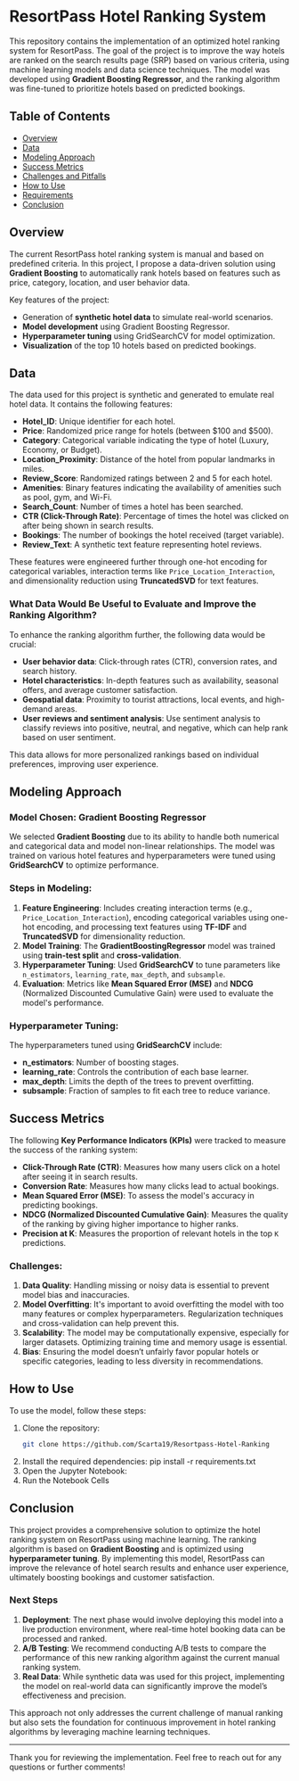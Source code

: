 # ResortPass Hotel Ranking System

This repository contains the implementation of an optimized hotel ranking system for ResortPass. The goal of the project is to improve the way hotels are ranked on the search results page (SRP) based on various criteria, using machine learning models and data science techniques. The model was developed using **Gradient Boosting Regressor**, and the ranking algorithm was fine-tuned to prioritize hotels based on predicted bookings.

## Table of Contents

- [Overview](#overview)
- [Data](#data)
- [Modeling Approach](#modeling-approach)
- [Success Metrics](#success-metrics)
- [Challenges and Pitfalls](#challenges-and-pitfalls)
- [How to Use](#how-to-use)
- [Requirements](#requirements)
- [Conclusion](#conclusion)

## Overview

The current ResortPass hotel ranking system is manual and based on predefined criteria. In this project, I propose a data-driven solution using **Gradient Boosting** to automatically rank hotels based on features such as price, category, location, and user behavior data.

Key features of the project:
- Generation of **synthetic hotel data** to simulate real-world scenarios.
- **Model development** using Gradient Boosting Regressor.
- **Hyperparameter tuning** using GridSearchCV for model optimization.
- **Visualization** of the top 10 hotels based on predicted bookings.

## Data

The data used for this project is synthetic and generated to emulate real hotel data. It contains the following features:

- **Hotel_ID**: Unique identifier for each hotel.
- **Price**: Randomized price range for hotels (between $100 and $500).
- **Category**: Categorical variable indicating the type of hotel (Luxury, Economy, or Budget).
- **Location_Proximity**: Distance of the hotel from popular landmarks in miles.
- **Review_Score**: Randomized ratings between 2 and 5 for each hotel.
- **Amenities**: Binary features indicating the availability of amenities such as pool, gym, and Wi-Fi.
- **Search_Count**: Number of times a hotel has been searched.
- **CTR (Click-Through Rate)**: Percentage of times the hotel was clicked on after being shown in search results.
- **Bookings**: The number of bookings the hotel received (target variable).
- **Review_Text**: A synthetic text feature representing hotel reviews.

These features were engineered further through one-hot encoding for categorical variables, interaction terms like `Price_Location_Interaction`, and dimensionality reduction using **TruncatedSVD** for text features.

### **What Data Would Be Useful to Evaluate and Improve the Ranking Algorithm?**
To enhance the ranking algorithm further, the following data would be crucial:
- **User behavior data**: Click-through rates (CTR), conversion rates, and search history.
- **Hotel characteristics**: In-depth features such as availability, seasonal offers, and average customer satisfaction.
- **Geospatial data**: Proximity to tourist attractions, local events, and high-demand areas.
- **User reviews and sentiment analysis**: Use sentiment analysis to classify reviews into positive, neutral, and negative, which can help rank based on user sentiment.
  
This data allows for more personalized rankings based on individual preferences, improving user experience.

## Modeling Approach

### **Model Chosen**: **Gradient Boosting Regressor**
We selected **Gradient Boosting** due to its ability to handle both numerical and categorical data and model non-linear relationships. The model was trained on various hotel features and hyperparameters were tuned using **GridSearchCV** to optimize performance.

### **Steps in Modeling**:
1. **Feature Engineering**: Includes creating interaction terms (e.g., `Price_Location_Interaction`), encoding categorical variables using one-hot encoding, and processing text features using **TF-IDF** and **TruncatedSVD** for dimensionality reduction.
2. **Model Training**: The **GradientBoostingRegressor** model was trained using **train-test split** and **cross-validation**.
3. **Hyperparameter Tuning**: Used **GridSearchCV** to tune parameters like `n_estimators`, `learning_rate`, `max_depth`, and `subsample`.
4. **Evaluation**: Metrics like **Mean Squared Error (MSE)** and **NDCG** (Normalized Discounted Cumulative Gain) were used to evaluate the model's performance.

### **Hyperparameter Tuning**:
The hyperparameters tuned using **GridSearchCV** include:
- **n_estimators**: Number of boosting stages.
- **learning_rate**: Controls the contribution of each base learner.
- **max_depth**: Limits the depth of the trees to prevent overfitting.
- **subsample**: Fraction of samples to fit each tree to reduce variance.

## Success Metrics

The following **Key Performance Indicators (KPIs)** were tracked to measure the success of the ranking system:

- **Click-Through Rate (CTR)**: Measures how many users click on a hotel after seeing it in search results.
- **Conversion Rate**: Measures how many clicks lead to actual bookings.
- **Mean Squared Error (MSE)**: To assess the model's accuracy in predicting bookings.
- **NDCG (Normalized Discounted Cumulative Gain)**: Measures the quality of the ranking by giving higher importance to higher ranks.
- **Precision at K**: Measures the proportion of relevant hotels in the top `K` predictions.

### **Challenges**:
1. **Data Quality**: Handling missing or noisy data is essential to prevent model bias and inaccuracies.
2. **Model Overfitting**: It's important to avoid overfitting the model with too many features or complex hyperparameters. Regularization techniques and cross-validation can help prevent this.
3. **Scalability**: The model may be computationally expensive, especially for larger datasets. Optimizing training time and memory usage is essential.
4. **Bias**: Ensuring the model doesn’t unfairly favor popular hotels or specific categories, leading to less diversity in recommendations.

## How to Use

To use the model, follow these steps:

1. Clone the repository:
   ```bash
   git clone https://github.com/Scarta19/Resortpass-Hotel-Ranking
2. Install the required dependencies:
  pip install -r requirements.txt
3. Open the Jupyter Notebook:
4. Run the Notebook Cells

## Conclusion

This project provides a comprehensive solution to optimize the hotel ranking system on ResortPass using machine learning. The ranking algorithm is based on **Gradient Boosting** and is optimized using **hyperparameter tuning**. By implementing this model, ResortPass can improve the relevance of hotel search results and enhance user experience, ultimately boosting bookings and customer satisfaction.

### Next Steps
1. **Deployment**: The next phase would involve deploying this model into a live production environment, where real-time hotel booking data can be processed and ranked.
2. **A/B Testing**: We recommend conducting A/B tests to compare the performance of this new ranking algorithm against the current manual ranking system.
3. **Real Data**: While synthetic data was used for this project, implementing the model on real-world data can significantly improve the model’s effectiveness and precision.

This approach not only addresses the current challenge of manual ranking but also sets the foundation for continuous improvement in hotel ranking algorithms by leveraging machine learning techniques.

---

Thank you for reviewing the implementation. Feel free to reach out for any questions or further comments!
